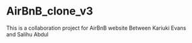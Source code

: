 # AirBnB_clone_v3
This is a collaboration project for AirBnB website Between Kariuki Evans and Salihu Abdul
